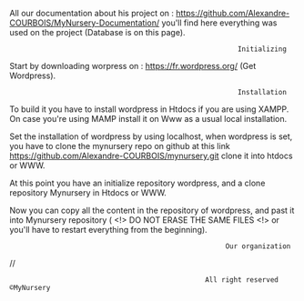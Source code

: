 All our documentation about his project on  : 
https://github.com/Alexandre-COURBOIS/MyNursery-Documentation/ you'll find here everything was used on the project 
(Database is on this page).

                                                            Initializing
                                                            
Start by downloading worpress on : https://fr.wordpress.org/ (Get Wordpress).

                                                            Installation 

To build it you have to install wordpress in Htdocs if you are using XAMPP. On case you're using MAMP install it on Www as a usual local installation.

Set the installation of wordpress by using localhost, when wordpress is set, you have to clone the mynursery repo on github at this link https://github.com/Alexandre-COURBOIS/mynursery.git clone it into htdocs or WWW. 

At this point you have an initialize repository wordpress, and a clone repository Mynursery in Htdocs or WWW. 

Now you can copy all the content in the repository of wordpress, and past it into Mynursery repository ( <!> DO NOT ERASE THE SAME FILES <!> or you'll have to restart everything from the beginning).

                                                         Our organization
                                                          
//
                                        
                                                    All right reserved ©MyNursery
